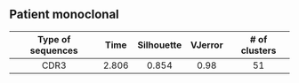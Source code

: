 ## Patient monoclonal
| Type of sequences | Time | Silhouette | VJerror | # of clusters | 
 | :----------------: | :-----------------: | :----------: | :-------: | :---------------------------: |
| CDR3 | 2.806 |  0.854 |  0.98 | 51 |
